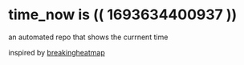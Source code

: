 # time_now is (( 1693634400937 ))

an automated repo that shows the currnent time

inspired by [breakingheatmap](https://github.com/breakingheatmap/breakingheatmap)
